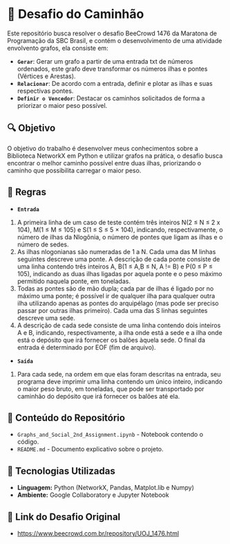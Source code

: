 # 🚛 Desafio do Caminhão
Este repositório busca resolver o desafio BeeCrowd 1476 da Maratona de Programação da SBC Brasil, e contém o desenvolvimento de uma atividade envolvento grafos, ela consiste em: 

- **`Gerar`**: Gerar um grafo a partir de uma entrada txt de números ordenados, este grafo deve transformar os números ilhas e pontes (Vértices e Arestas).
- **`Relacionar`**: De acordo com a entrada, definir e plotar as ilhas e suas respectivas pontes.
- **`Definir o Vencedor`**: Destacar os caminhos solicitados de forma a priorizar o maior peso possível.

## 🔍 Objetivo
O objetivo do trabalho é desenvolver meus conhecimentos sobre a Biblioteca NetworkX em Python e utilizar grafos na prática, o desafio busca encontrar o melhor caminho possível entre duas ilhas, priorizando o caminho que possibilita carregar o maior peso.

## 💾 Regras
- **`Entrada`**
1. A primeira linha de um caso de teste contém três inteiros N(2 ≤ N ≤ 2 x 104), M(1 ≤ M ≤ 105) e S(1 ≤ S ≤ 5 × 104), indicando, respectivamente, o número de ilhas da Nlogônia, o número de pontes que ligam as ilhas e o número de sedes.
2. As ilhas nlogonianas são numeradas de 1 a N. Cada uma das M linhas seguintes descreve uma ponte. A descrição de cada ponte consiste de uma linha contendo três inteiros A, B(1 ≤ A,B ≤ N, A != B) e P(0 ≤ P ≤ 105), indicando as duas ilhas ligadas por aquela ponte e o peso máximo permitido naquela ponte, em toneladas.
3. Todas as pontes são de mão dupla; cada par de ilhas é ligado por no máximo uma ponte; é possível ir de qualquer ilha para qualquer outra ilha utilizando apenas as pontes do arquipélago (mas pode ser preciso passar por outras ilhas primeiro). Cada uma das S linhas seguintes descreve uma sede.
4. A descrição de cada sede consiste de uma linha contendo dois inteiros A e B, indicando, respectivamente, a ilha onde está a sede e a ilha onde está o depósito que irá fornecer os balões àquela sede. O final da entrada é determinado por EOF (fim de arquivo).

- **`Saída`**
1. Para cada sede, na ordem em que elas foram descritas na entrada, seu programa deve imprimir uma linha contendo um único inteiro, indicando o maior peso bruto, em toneladas, que pode ser transportado por caminhão do depósito que irá fornecer os balões até ela.

## 📝 Conteúdo do Repositório
- `Graphs_and_Social_2nd_Assignment.ipynb` - Notebook contendo o código.
- `README.md` - Documento explicativo sobre o projeto.

## 🔬 Tecnologias Utilizadas
- **Linguagem:** Python (NetworkX, Pandas, Matplot.lib e Numpy)
- **Ambiente:** Google Collaboratory e Jupyter Notebook

## 🔗 Link do Desafio Original
- https://www.beecrowd.com.br/repository/UOJ_1476.html
